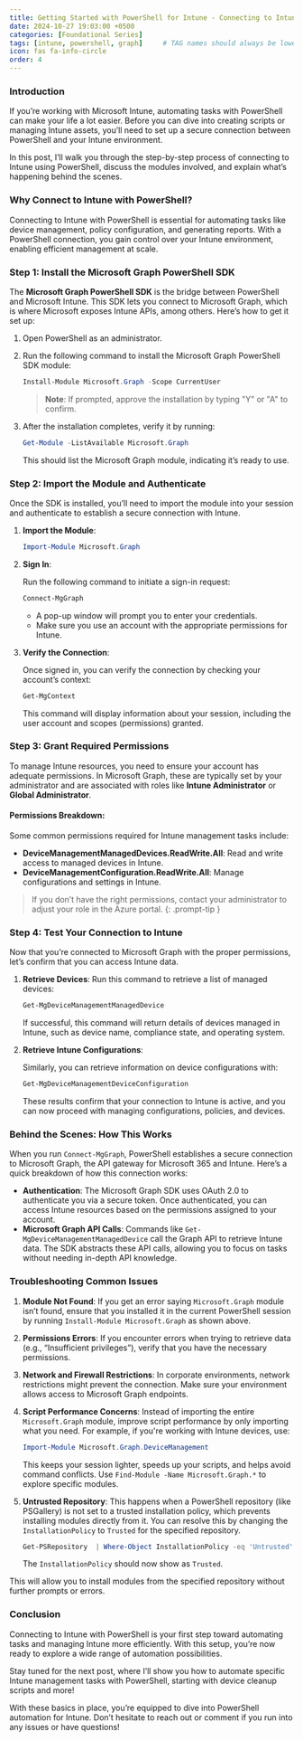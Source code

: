 ```yaml
---
title: Getting Started with PowerShell for Intune - Connecting to Intune
date: 2024-10-27 19:03:00 +0500
categories: [Foundational Series]
tags: [intune, powershell, graph]     # TAG names should always be lowercase
icon: fas fa-info-circle
order: 4
---
```


### Introduction

If you’re working with Microsoft Intune, automating tasks with PowerShell can make your life a lot easier. Before you can dive into creating scripts or managing Intune assets, you’ll need to set up a secure connection between PowerShell and your Intune environment. 

In this post, I’ll walk you through the step-by-step process of connecting to Intune using PowerShell, discuss the modules involved, and explain what’s happening behind the scenes.

### Why Connect to Intune with PowerShell?

Connecting to Intune with PowerShell is essential for automating tasks like device management, policy configuration, and generating reports. With a PowerShell connection, you gain control over your Intune environment, enabling efficient management at scale.

### Step 1: Install the Microsoft Graph PowerShell SDK

The **Microsoft Graph PowerShell SDK** is the bridge between PowerShell and Microsoft Intune. This SDK lets you connect to Microsoft Graph, which is where Microsoft exposes Intune APIs, among others. Here’s how to get it set up:

1. Open PowerShell as an administrator.
2. Run the following command to install the Microsoft Graph PowerShell SDK module:

   ```powershell
   Install-Module Microsoft.Graph -Scope CurrentUser
   ```

   > **Note**: If prompted, approve the installation by typing "Y" or "A" to confirm.

3. After the installation completes, verify it by running:

   ```powershell
   Get-Module -ListAvailable Microsoft.Graph
   ```

   This should list the Microsoft Graph module, indicating it’s ready to use.

### Step 2: Import the Module and Authenticate

Once the SDK is installed, you’ll need to import the module into your session and authenticate to establish a secure connection with Intune.

1. **Import the Module**:

   ```powershell
   Import-Module Microsoft.Graph
   ```

2. **Sign In**:

   Run the following command to initiate a sign-in request:

   ```powershell
   Connect-MgGraph
   ```

   - A pop-up window will prompt you to enter your credentials.
   - Make sure you use an account with the appropriate permissions for Intune.

3. **Verify the Connection**:

   Once signed in, you can verify the connection by checking your account’s context:

   ```powershell
   Get-MgContext
   ```

   This command will display information about your session, including the user account and scopes (permissions) granted.

### Step 3: Grant Required Permissions

To manage Intune resources, you need to ensure your account has adequate permissions. In Microsoft Graph, these are typically set by your administrator and are associated with roles like **Intune Administrator** or **Global Administrator**.

#### Permissions Breakdown:

Some common permissions required for Intune management tasks include:

- **DeviceManagementManagedDevices.ReadWrite.All**: Read and write access to managed devices in Intune.
- **DeviceManagementConfiguration.ReadWrite.All**: Manage configurations and settings in Intune.

> If you don’t have the right permissions, contact your administrator to adjust your role in the Azure portal.
{: .prompt-tip }

### Step 4: Test Your Connection to Intune

Now that you’re connected to Microsoft Graph with the proper permissions, let’s confirm that you can access Intune data.

1. **Retrieve Devices**: Run this command to retrieve a list of managed devices:

   ```powershell
   Get-MgDeviceManagementManagedDevice
   ```

   If successful, this command will return details of devices managed in Intune, such as device name, compliance state, and operating system.

2. **Retrieve Intune Configurations**:

   Similarly, you can retrieve information on device configurations with:

   ```powershell
   Get-MgDeviceManagementDeviceConfiguration
   ```

   These results confirm that your connection to Intune is active, and you can now proceed with managing configurations, policies, and devices.

### Behind the Scenes: How This Works

When you run `Connect-MgGraph`, PowerShell establishes a secure connection to Microsoft Graph, the API gateway for Microsoft 365 and Intune. Here’s a quick breakdown of how this connection works:

- **Authentication**: The Microsoft Graph SDK uses OAuth 2.0 to authenticate you via a secure token. Once authenticated, you can access Intune resources based on the permissions assigned to your account.
- **Microsoft Graph API Calls**: Commands like `Get-MgDeviceManagementManagedDevice` call the Graph API to retrieve Intune data. The SDK abstracts these API calls, allowing you to focus on tasks without needing in-depth API knowledge.

### Troubleshooting Common Issues

1. **Module Not Found**: If you get an error saying `Microsoft.Graph` module isn’t found, ensure that you installed it in the current PowerShell session by running `Install-Module Microsoft.Graph` as shown above.

2. **Permissions Errors**: If you encounter errors when trying to retrieve data (e.g., “Insufficient privileges”), verify that you have the necessary permissions.

3. **Network and Firewall Restrictions**: In corporate environments, network restrictions might prevent the connection. Make sure your environment allows access to Microsoft Graph endpoints.

4. **Script Performance Concerns**: Instead of importing the entire `Microsoft.Graph` module, improve script performance by only importing what you need. For example, if you're working with Intune devices, use:

   ```powershell
   Import-Module Microsoft.Graph.DeviceManagement
   ```

   This keeps your session lighter, speeds up your scripts, and helps avoid command conflicts. Use `Find-Module -Name Microsoft.Graph.*` to explore specific modules.

5. **Untrusted Repository**: This happens when a PowerShell repository (like PSGallery) is not set to a trusted installation policy, which prevents installing modules directly from it. You can resolve this by changing the `InstallationPolicy` to `Trusted` for the specified repository.

   ```powershell
   Get-PSRepository  | Where-Object InstallationPolicy -eq 'Untrusted' | ForEach-Object { Set-PSRepository -Name $_.Name -InstallationPolicy Trusted }
   ```

   The `InstallationPolicy` should now show as `Trusted`.

This will allow you to install modules from the specified repository without further prompts or errors.



### Conclusion

Connecting to Intune with PowerShell is your first step toward automating tasks and managing Intune more efficiently. With this setup, you’re now ready to explore a wide range of automation possibilities.

Stay tuned for the next post, where I’ll show you how to automate specific Intune management tasks with PowerShell, starting with device cleanup scripts and more!

With these basics in place, you’re equipped to dive into PowerShell automation for Intune. Don’t hesitate to reach out or comment if you run into any issues or have questions!

